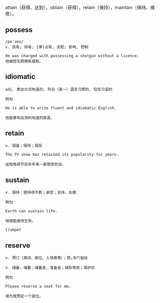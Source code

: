 

attain（获得、达到），obtain（获得），retain（保持），maintain（保持、维修）。
## possess
```
/pəˈzes/
v. 具有; 持有; [律]占有, 支配; 影响, 控制

He was charged with possessing a shotgun without a licence.
他被控无照拥有猎枪。
```
## idiomatic
```
adj. 表达方式地道的, 符合（某一）语言习惯的, 包含习语的

例句

He is able to write fluent and idiomatic English.

他能够写出流利地道的英语。
```

## retain
```
v. 保留；保持；保存

The TV show has retained its popularity for years.

这档电视节目多年来一直很受欢迎。
```
## sustain
```
v. 保持；使持续不断；承受；支持，支撑

例句

Earth can sustain life.

地球能维持生命。

trumpet
```
## reserve
```
v. 预订（房间、座位、入场券等）；把…专门留给

n. 储备，储量；储备金，准备金；储存物资；保护区

例句

Please reserve a seat for me.

请为我预定一个座位。
```